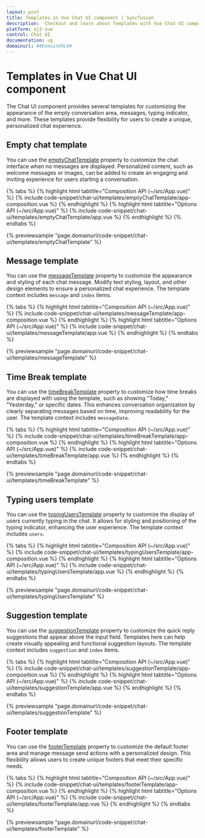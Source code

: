 ```yaml
---
layout: post
title: Templates in Vue Chat UI component | Syncfusion
description:  Checkout and learn about Templates with Vue Chat UI component of Syncfusion Essential JS 2 and more details.
platform: ej2-vue
control: Chat UI
documentation: ug
domainurl: ##DomainURL##
---
```


# Templates in Vue Chat UI component

The Chat UI component provides several templates for customizing the appearance of the empty conversation area, messages, typing indicator, and more. These templates provide flexibility for users to create a unique, personalized chat experience.

## Empty chat template

You can use the [emptyChatTemplate](../api/chat-ui#emptychattemplate) property to customize the chat interface when no messages are displayed. Personalized content, such as welcome messages or images, can be added to create an engaging and inviting experience for users starting a conversation.

{% tabs %}
{% highlight html tabtitle="Composition API (~/src/App.vue)" %}
{% include code-snippet/chat-ui/templates/emptyChatTemplate/app-composition.vue %}
{% endhighlight %}
{% highlight html tabtitle="Options API (~/src/App.vue)" %}
{% include code-snippet/chat-ui/templates/emptyChatTemplate/app.vue %}
{% endhighlight %}
{% endtabs %}
  
{% previewsample "page.domainurl/code-snippet/chat-ui/templates/emptyChatTemplate" %}

## Message template

You can use the [messageTemplate](../api/chat-ui#messagetemplate) property to customize the appearance and styling of each chat message. Modify text styling, layout, and other design elements to ensure a personalized chat experience. The template context includes `message` and `index` items.

{% tabs %}
{% highlight html tabtitle="Composition API (~/src/App.vue)" %}
{% include code-snippet/chat-ui/templates/messageTemplate/app-composition.vue %}
{% endhighlight %}
{% highlight html tabtitle="Options API (~/src/App.vue)" %}
{% include code-snippet/chat-ui/templates/messageTemplate/app.vue %}
{% endhighlight %}
{% endtabs %}
  
{% previewsample "page.domainurl/code-snippet/chat-ui/templates/messageTemplate" %}

## Time Break template

You can use the [timeBreakTemplate](../api/chat-ui#timebreaktemplate) property to customize how time breaks are displayed with using the template, such as showing "Today," "Yesterday," or specific dates. This enhances conversation organization by clearly separating messages based on time, improving readability for the user. The template context includes `messageDate`.

{% tabs %}
{% highlight html tabtitle="Composition API (~/src/App.vue)" %}
{% include code-snippet/chat-ui/templates/timeBreakTemplate/app-composition.vue %}
{% endhighlight %}
{% highlight html tabtitle="Options API (~/src/App.vue)" %}
{% include code-snippet/chat-ui/templates/timeBreakTemplate/app.vue %}
{% endhighlight %}
{% endtabs %}
  
{% previewsample "page.domainurl/code-snippet/chat-ui/templates/timeBreakTemplate" %}

## Typing users template

You can use the [typingUsersTemplate](../api/chat-ui#typinguserstemplate) property to customize the display of users currently typing in the chat. It allows for styling and positioning of the typing indicator, enhancing the user experience. The template context includes `users`.

{% tabs %}
{% highlight html tabtitle="Composition API (~/src/App.vue)" %}
{% include code-snippet/chat-ui/templates/typingUsersTemplate/app-composition.vue %}
{% endhighlight %}
{% highlight html tabtitle="Options API (~/src/App.vue)" %}
{% include code-snippet/chat-ui/templates/typingUsersTemplate/app.vue %}
{% endhighlight %}
{% endtabs %}
  
{% previewsample "page.domainurl/code-snippet/chat-ui/templates/typingUsersTemplate" %}

## Suggestion template

You can use the [suggestionTemplate](../api/chat-ui#suggestiontemplate) property to customize the quick reply suggestions that appear above the input field. Templates here can help create visually appealing and functional suggestion layouts. The template context includes `suggestion` and `index` items.

{% tabs %}
{% highlight html tabtitle="Composition API (~/src/App.vue)" %}
{% include code-snippet/chat-ui/templates/suggestionTemplate/app-composition.vue %}
{% endhighlight %}
{% highlight html tabtitle="Options API (~/src/App.vue)" %}
{% include code-snippet/chat-ui/templates/suggestionTemplate/app.vue %}
{% endhighlight %}
{% endtabs %}
  
{% previewsample "page.domainurl/code-snippet/chat-ui/templates/suggestionTemplate" %}

## Footer template

You can use the [footerTemplate](../api/chat-ui#footertemplate) property to customize the default footer area and manage message send actions with a personalized design. This flexibility allows users to create unique footers that meet their specific needs.

{% tabs %}
{% highlight html tabtitle="Composition API (~/src/App.vue)" %}
{% include code-snippet/chat-ui/templates/footerTemplate/app-composition.vue %}
{% endhighlight %}
{% highlight html tabtitle="Options API (~/src/App.vue)" %}
{% include code-snippet/chat-ui/templates/footerTemplate/app.vue %}
{% endhighlight %}
{% endtabs %}
  
{% previewsample "page.domainurl/code-snippet/chat-ui/templates/footerTemplate" %}
